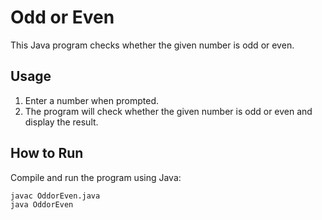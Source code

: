 # Odd or Even

This Java program checks whether the given number is odd or even.

## Usage

1. Enter a number when prompted.
2. The program will check whether the given number is odd or even and display the result.

## How to Run

Compile and run the program using Java:

```bash
javac OddorEven.java
java OddorEven
